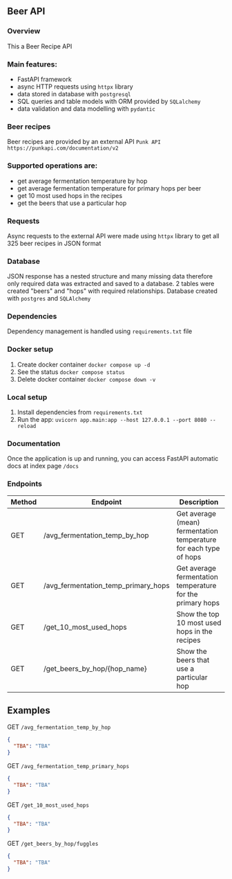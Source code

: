 ## Beer API

### Overview
This a Beer Recipe API

### Main features:
- FastAPI framework
- async HTTP requests using `httpx` library
- data stored in database with `postgresql`
- SQL queries and table models with ORM provided by `SQLalchemy`
- data validation and data modelling with `pydantic`

### Beer recipes
Beer recipes are provided by an external API `Punk API` 
`https://punkapi.com/documentation/v2`

### Supported operations are:
- get average fermentation temperature by hop
- get average fermentation temperature for primary hops per beer
- get 10 most used hops in the recipes
- get the beers that use a particular hop

### Requests
Async requests to the external API were made using `httpx` library 
to get all 325 beer recipes in JSON format

### Database
JSON response has a nested structure and many missing data therefore only 
required data was extracted and saved to a database. 2 tables were created 
"beers" and "hops" with required relationships. Database created with `postgres` 
and `SQLAlchemy`

### Dependencies
Dependency management is handled using `requirements.txt` file

### Docker setup
1. Create docker container `docker compose up -d`
2. See the status `docker compose status`
3. Delete docker container `docker compose down -v`

### Local setup
1. Install dependencies from `requirements.txt`
2. Run the app: `uvicorn app.main:app --host 127.0.0.1 --port 8080 --reload`

### Documentation
Once the application is up and running, you can access FastAPI automatic docs 
at index page `/docs`

### Endpoints
| Method | Endpoint                            | Description                                                        |
|--------|-------------------------------------|--------------------------------------------------------------------|
| GET    | /avg_fermentation_temp_by_hop       | Get average (mean) fermentation temperature for each type of hops  |
| GET    | /avg_fermentation_temp_primary_hops | Get average fermentation temperature for the primary hops          |
| GET    | /get_10_most_used_hops              | Show the top 10 most used hops in the recipes                      |
| GET    | /get_beers_by_hop/{hop_name}        | Show the beers that use a particular hop                           |

## Examples
GET `/avg_fermentation_temp_by_hop`
```json
{
  "TBA": "TBA"
}
```
GET `/avg_fermentation_temp_primary_hops`
```json
{
  "TBA": "TBA"
}
```
GET `/get_10_most_used_hops`
```json
{
  "TBA": "TBA"
}
```
GET `/get_beers_by_hop/fuggles`
```json
{
  "TBA": "TBA"
}
```

